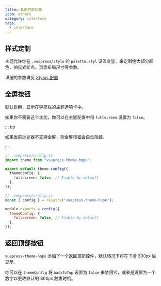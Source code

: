 ```yaml
---
title: 其他界面功能
icon: others
category: interface
tags:
  - interface
---
```


## 样式定制

主题允许你在 `.vuepress/style` 的 `palette.styl` 设置变量，来定制绝大部分颜色、响应式断点，页面布局尺寸等参数。

详细的参数详见 [Stylus 配置](../../config/stylus.md)

## 全屏按钮

默认启用，显示在导航栏的主题选项卡中。

如果你不需要这个功能，你可以在主题配置中将 `fullscreen` 设置为 `false`。

::: tip

如果当前浏览器不支持全屏，则全屏按钮会自动隐藏。

:::

<CodeGroup>
<CodeGroupItem title="ts">

```ts {6}
// .vuepress/config.ts
import theme from "vuepress-theme-hope";

export default theme.config({
  themeConfig: {
    fullscreen: false, // Enable by default
  },
});
```

</CodeGroupItem>

<CodeGroupItem title="js">

```js {6}
// .vuepress/config.js
const { config } = require("vuepress-theme-hope");

module.exports = config({
  themeConfig: {
    fullscreen: false, // Enable by default
  },
});
```

</CodeGroupItem>
</CodeGroup>

## 返回顶部按钮

`vuepress-theme-hope` 添加了一个返回顶部控件，默认情况下将在下滑 300px 后显示。

你可以在 `themeConfig` 将 `backToTop` 设置为 `false` 来禁用它，或者是设置为一个数字以更改默认的 300px 触发时机。
